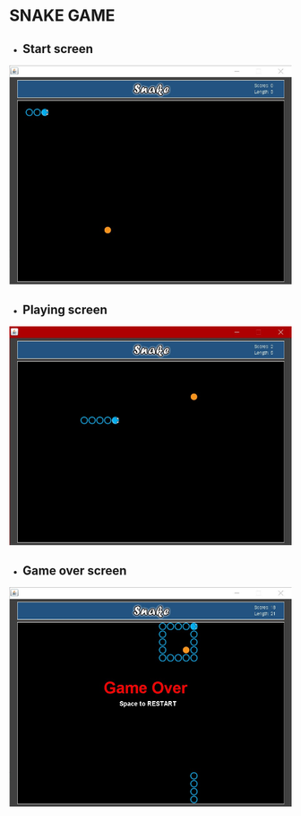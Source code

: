 # SNAKE GAME

- ## Start screen  
![start_screen](img/start_screen.jpg)

- ## Playing screen  
![playing_screen](img/playing_screen.jpg)

- ## Game over screen  
![gameover_screen](img/gameover_screen.jpg)
